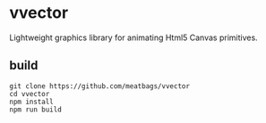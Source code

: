 # vvector

Lightweight graphics library for animating Html5 Canvas primitives.

## build

```
git clone https://github.com/meatbags/vvector
cd vvector
npm install
npm run build
```
